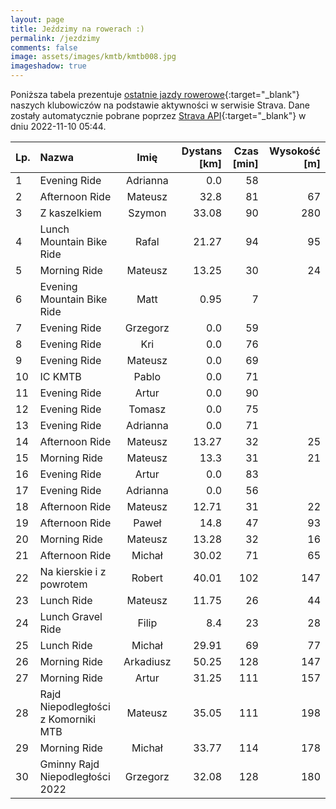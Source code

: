 ```yaml
---
layout: page
title: Jeździmy na rowerach :)
permalink: /jezdzimy
comments: false
image: assets/images/kmtb/kmtb008.jpg
imageshadow: true
---
```


Poniższa tabela prezentuje [ostatnie jazdy rowerowe](https://www.strava.com/clubs/336381){:target="_blank"} naszych klubowiczów na podstawie aktywności w serwisie Strava. Dane zostały automatycznie pobrane poprzez [Strava API](https://developers.strava.com/docs/reference/#api-Clubs-getClubActivitiesById){:target="_blank"} w dniu 2022-11-10 05:44.

Lp. | Nazwa | Imię | Dystans [km] | Czas [min] | Wysokość [m]
:--- | :--- | :---: | ---: | ---: | ---:
1|Evening Ride|Adrianna|0.0|58|
2|Afternoon Ride|Mateusz|32.8|81|67
3|Z kaszelkiem|Szymon|33.08|90|280
4|Lunch Mountain Bike Ride|Rafal|21.27|94|95
5|Morning Ride|Mateusz|13.25|30|24
6|Evening Mountain Bike Ride|Matt|0.95|7|
7|Evening Ride|Grzegorz|0.0|59|
8|Evening Ride|Kri|0.0|76|
9|Evening Ride|Mateusz|0.0|69|
10|IC KMTB|Pablo|0.0|71|
11|Evening Ride|Artur|0.0|90|
12|Evening Ride|Tomasz|0.0|75|
13|Evening Ride|Adrianna|0.0|71|
14|Afternoon Ride|Mateusz|13.27|32|25
15|Morning Ride|Mateusz|13.3|31|21
16|Evening Ride|Artur|0.0|83|
17|Evening Ride|Adrianna|0.0|56|
18|Afternoon Ride|Mateusz|12.71|31|22
19|Afternoon Ride|Paweł|14.8|47|93
20|Morning Ride|Mateusz|13.28|32|16
21|Afternoon Ride|Michał|30.02|71|65
22|Na kierskie i z powrotem |Robert|40.01|102|147
23|Lunch Ride|Mateusz|11.75|26|44
24|Lunch Gravel Ride|Filip|8.4|23|28
25|Lunch Ride|Michał|29.91|69|77
26|Morning Ride|Arkadiusz|50.25|128|147
27|Morning Ride|Artur|31.25|111|157
28|Rajd Niepodległości z Komorniki MTB|Mateusz|35.05|111|198
29|Morning Ride|Michał|33.77|114|178
30|Gminny Rajd Niepodległości 2022|Grzegorz|32.08|128|180
